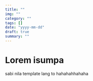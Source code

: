 ```yaml
---
title: ""
img: ""
category: ""
tags: []
date: "yyyy-mm-dd"
draft: true
summary: ""
---
```


# Lorem isumpa

sabi nila template lang to hahahahhahaha